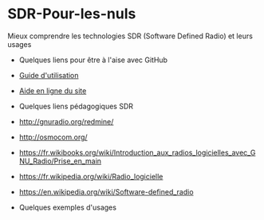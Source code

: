 # SDR-Pour-les-nuls
Mieux comprendre les technologies SDR (Software Defined Radio) et leurs usages

* Quelques liens pour être à l'aise avec GitHub
 * [Guide d'utilisation](https://guides.github.com)
 * [Aide en ligne du site](https://help.github.com/)

* Quelques liens pédagogiques SDR
 * http://gnuradio.org/redmine/
 * http://osmocom.org/
 * https://fr.wikibooks.org/wiki/Introduction_aux_radios_logicielles_avec_GNU_Radio/Prise_en_main
 * https://fr.wikipedia.org/wiki/Radio_logicielle
 * https://en.wikipedia.org/wiki/Software-defined_radio

* Quelques exemples d'usages


